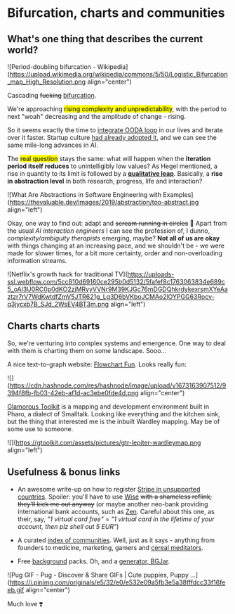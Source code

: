 # Bifurcation, charts and communities

## What's one thing that describes the current world?

![Period-doubling bifurcation - Wikipedia](https://upload.wikimedia.org/wikipedia/commons/5/50/Logistic_Bifurcation_map_High_Resolution.png align="center")

Cascading <s>fucking</s> [bifurcation](https://en.wikipedia.org/wiki/Period-doubling_bifurcation).

We're approaching <mark>rising complexity and unpredictability</mark>, with the period to next "woah" decreasing and the amplitude of change - rising.

So it seems exactly the time to [integrate OODA loop](https://t.me/ohmyboi/686) in our lives and iterate over it faster. Startup culture [had already adopted it](https://blog.southparkcommons.com/move-fast-or-die/), and we can see the same mile-long advances in AI.

The <mark>real question</mark> stays the same: what will happen when the **iteration period itself reduces** to unintelligibly low values? As Hegel mentioned, a rise in quantity to its limit is followed by a [**qualitative leap**](https://en.wiktionary.org/wiki/qualitative_leap). Basically, a **rise in abstraction level** in both research, progress, life and interaction?

![What Are Abstractions in Software Engineering with Examples](https://thevaluable.dev/images/2019/abstraction/too-abstract.jpg align="left")

Okay, one way to find out: adapt and <s>scream running in circles</s> 🧬 Apart from the usual *AI interaction engineers* I can see the profession of, I dunno, *complexity/ambiguity therapists* emerging, maybe? **Not all of us are okay** with things changing at an increasing pace, and we shouldn't be - we were made for slower times, for a bit more certainty, order and non-overloading information streams.

![Netflix's growth hack for traditional TV](https://uploads-ssl.webflow.com/5cc810d69160ce295b0d5132/5fafef8c1763063834e689c5_oAl3U0RC0p0dKO2zjMRyyVVNr9M39KJGc76mDGDQhkrdykexrsmXYeAaztzr7rV7WdKwtdfZmV5JTR621g_Lg3D6bVKboJCMAo2lOYPGG63Rocv-q3jycxb7B_SJd_2WsEV4BT3m.png align="left")

## Charts charts charts

So, we're venturing into complex systems and emergence. One way to deal with them is charting them on some landscape. Sooo...

A nice text-to-graph website: [Flowchart Fun](https://flowchart.fun/). Looks really fun:

![](https://cdn.hashnode.com/res/hashnode/image/upload/v1673163907512/9394f8fb-fb03-42eb-af1d-ac3ebe0fde4d.png align="center")

[Glamorous Toolkit](https://gtoolkit.com/) is a mapping and development environment built in Pharo, a dialect of Smalltalk. Looking like everything and the kitchen sink, but the thing that interested me is the inbuilt Wardley mapping. May be of some use to someone.

![](https://gtoolkit.com/assets/pictures/gtr-lepiter-wardleymap.png align="left")

## Usefulness & bonus links

* An awesome write-up on how to register [Stripe in unsupported countries](https://www.giveforms.com/support-article/using-stripe-in-unsupported-countries). Spoiler: you'll have to use [Wise](https://wise.com/invite/u/zakhark3) <s>with a shameless reflink, they'll kick me out anyway</s> (or maybe another neo-bank providing international bank accounts, such as [Zen](https://www.zen.com/). Careful about this one, as their, say, *"1 virtual card free"* \= *"1 virtual card in the lifetime of your account, then plz shell out 5 EUR"*)
    

* A curated [index of communities](https://thehiveindex.com/). Well, just as it says - anything from founders to medicine, marketing, gamers and [cereal meditators](https://www.ncbi.nlm.nih.gov/pmc/articles/PMC8380174).
    
* Free [background](https://vackground.com/category/freebies) packs. Oh, and a [generator, BGJar](https://bgjar.com/).
    

![Pug GIF - Pug - Discover & Share GIFs | Cute puppies, Puppy ...](https://i.pinimg.com/originals/e5/32/e0/e532e09a5fb3e5a38fffdcc33f16feeb.gif align="center")

Much love ❣️